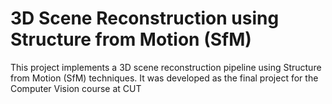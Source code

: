 # 3D Scene Reconstruction using Structure from Motion (SfM)

This project implements a 3D scene reconstruction pipeline using Structure from Motion (SfM) techniques. It was developed as the final project for the Computer Vision course at CUT
